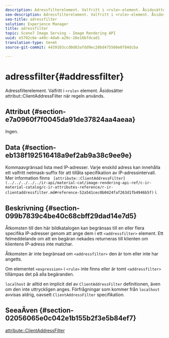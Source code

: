 ```yaml
---
description: Adressfilterelement. Valfritt i <rule>-element. Åsidosätter attributet ClientAddressFilter när regeln används.
seo-description: Adressfilterelement. Valfritt i <rule>-element. Åsidosätter attributet ClientAddressFilter när regeln används.
seo-title: adressfilter
solution: Experience Manager
title: adressfilter
topic: Scene7 Image Serving - Image Rendering API
uuid: e5702c6e-a49c-4da6-a29c-26e16bfdcad1
translation-type: tm+mt
source-git-commit: 4439103ccd0d63afdd9ec20bd475560e8f84dcba

---
```



# adressfilter{#addressfilter}

Adressfilterelement. Valfritt i `<rule>` element. Åsidosätter attribut::ClientAddressFilter när regeln används.

## Attribut {#section-e7a0960f7f0045da91de37824aa4aeaa}

Ingen.

## Data {#section-eb138f192516418a9ef2ab9a38c9ee9e}

Kommaavgränsad lista med IP-adresser. Varje enskild adress kan innehålla ett valfritt netmask-suffix för att tillåta specifikation av IP-adressintervall. Mer information finns ` [attribute::ClientAddressFilter](../../../../../ir-api/material-cat/image-rendering-api-ref/c-ir-material-catalog/c-ir-attributes-reference/r-ir-clientaddressfilter.md#reference-52a541cec0b0424faf263d1fb4946b5f)` i.

## Beskrivning {#section-099b7839c4be40c68cbff29dad14e7d5}

Åtkomsten till den här bildkatalogen kan begränsas till en eller flera specifika IP-adresser genom att ange dem i ett `<addressfilter>` element. Ett felmeddelande om att en begäran nekades returneras till klienten om klientens IP-adress inte matchar.

Åtkomsten är inte begränsad om `<addressfilter>` den är tom eller inte har angetts.

Om elementet `<expression>` i `<rule>` inte finns eller är tomt `<addressfilter>` tillämpas det på alla begäranden.

`localhost` är alltid en implicit del av `ClientAddressFilter` definitionen, även om den inte uttryckligen anges. Förfrågningar som kommer från `localhost` avvisas aldrig, oavsett `ClientAddressFilter` specifikation.

## SeeaÄven {#section-02056065e0c042e1b155b2f3e5b84ef7}

[attribute::ClientAddressFilter](../../../../../ir-api/material-cat/image-rendering-api-ref/c-ir-material-catalog/c-ir-attributes-reference/r-ir-clientaddressfilter.md#reference-52a541cec0b0424faf263d1fb4946b5f)
